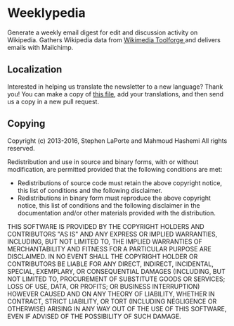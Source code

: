 Weeklypedia
===========

Generate a weekly email digest for edit and discussion activity on Wikipedia. Gathers Wikipedia data from [Wikimedia Toolforge ](http://tools.wmflabs.org/) and delivers emails with Mailchimp.

## Localization 
Interested in helping us translate the newsletter to a
new language? Thank you! You can make a copy of [this
file](https://github.com/hatnote/weeklypedia/blob/master/weeklypedia/issue_templates/strings/en_strings.yaml),
add your translations, and then send us a copy in a new pull request.

## Copying
Copyright (c) 2013-2016, Stephen LaPorte and Mahmoud Hashemi
All rights reserved.

Redistribution and use in source and binary forms, with or without modification, are permitted provided that the following conditions are met:

- Redistributions of source code must retain the above copyright notice, this list of conditions and the following disclaimer.
- Redistributions in binary form must reproduce the above copyright notice, this list of conditions and the following disclaimer in the documentation and/or other materials provided with the distribution.

THIS SOFTWARE IS PROVIDED BY THE COPYRIGHT HOLDERS AND CONTRIBUTORS "AS IS" AND ANY EXPRESS OR IMPLIED WARRANTIES, INCLUDING, BUT NOT LIMITED TO, THE IMPLIED WARRANTIES OF MERCHANTABILITY AND FITNESS FOR A PARTICULAR PURPOSE ARE DISCLAIMED. IN NO EVENT SHALL THE COPYRIGHT HOLDER OR CONTRIBUTORS BE LIABLE FOR ANY DIRECT, INDIRECT, INCIDENTAL, SPECIAL, EXEMPLARY, OR CONSEQUENTIAL DAMAGES (INCLUDING, BUT NOT LIMITED TO, PROCUREMENT OF SUBSTITUTE GOODS OR SERVICES; LOSS OF USE, DATA, OR PROFITS; OR BUSINESS INTERRUPTION) HOWEVER CAUSED AND ON ANY THEORY OF LIABILITY, WHETHER IN CONTRACT, STRICT LIABILITY, OR TORT (INCLUDING NEGLIGENCE OR OTHERWISE) ARISING IN ANY WAY OUT OF THE USE OF THIS SOFTWARE, EVEN IF ADVISED OF THE POSSIBILITY OF SUCH DAMAGE.
